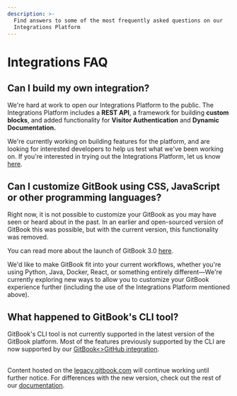```yaml
---
description: >-
  Find answers to some of the most frequently asked questions on our
  Integrations Platform
---
```


# Integrations FAQ

## Can I build my own integration?

We're hard at work to open our Integrations Platform to the public. The Integrations Platform includes a **REST API**, a framework for building **custom blocks**, and added functionality for **Visitor Authentication** and **Dynamic Documentation.**&#x20;

We're currently working on building features for the platform, and are looking for interested developers to help us test what we've been working on. If you're interested in trying out the Integrations Platform, let us know [here](https://survey.refiner.io/e61q1m-dgr4km).

## Can I customize GitBook using CSS, JavaScript or other programming languages?

Right now, it is not possible to customize your GitBook as you may have seen or heard about in the past. In an earlier and open-sourced version of GitBook this was possible, but with the current version, this functionality was removed.&#x20;

You can read more about the launch of GitBook 3.0 [here](https://blog.gitbook.com/product-updates/gitbook-3.0-document-everything-from-start-to-ship).

We'd like to make GitBook fit into your current workflows, whether you're using Python, Java, Docker, React, or something entirely different—We're currently exploring new ways to allow you to customize your GitBook experience further (including the use of the Integrations Platform mentioned above).

## What happened to GitBook's CLI tool? &#x20;

GitBook's CLI tool is not currently supported in the latest version of the GitBook platform. Most of the features previously supported by the CLI are now supported by our [GitBook<>GitHub integration](https://docs.gitbook.com/integrations/github).

\
Content hosted on the [legacy.gitbook.com](https://legacy.gitbook.com/) will continue working until further notice. For differences with the new version, check out the rest of our [documentation](https://docs.gitbook.com/v2-changes/important-differences).





##

